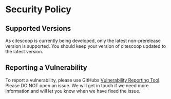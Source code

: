 <!--
SPDX-FileCopyrightText: 2025 The University of St Andrews
SPDX-License-Identifier: CC-BY-SA-4.0
-->

# Security Policy

## Supported Versions

As citescoop is currently being developed, only the latest
non-prerelease version is supported. You should keep your version of
citescoop updated to the latest version.

## Reporting a Vulnerability

To report a vulnerability, please use GitHubs [Vulnerability Reporting
Tool](https://github.com/WikiOpenCite/citescoop/security). Please DO
NOT open an issue. We will get in touch if we need more information and
will let you know when we have fixed the issue.
